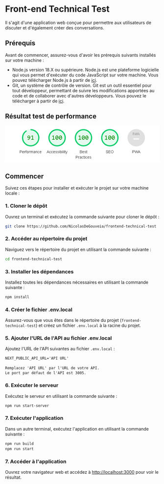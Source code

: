 # Front-end Technical Test

Il s'agit d'une application web conçue pour permettre aux utilisateurs de discuter et d'également créer des conversations.

## Prérequis

Avant de commencer, assurez-vous d'avoir les prérequis suivants installés sur votre machine :

- Node.js version 18.X ou supérieure. Node.js est une plateforme logicielle qui vous permet d'exécuter du code JavaScript sur votre machine. Vous pouvez télécharger Node.js à partir de [ici](https://nodejs.org/en/download/).
- Git, un système de contrôle de version. Git est un outil essentiel pour tout développeur, permettant de suivre les modifications apportées au code et de collaborer avec d'autres développeurs. Vous pouvez le télécharger à partir de [ici](https://git-scm.com/downloads).

## Résultat test de performance 

![résultat test de performance](/public/performance.png)

## Commencer

Suivez ces étapes pour installer et exécuter le projet sur votre machine locale :

### 1. Cloner le dépôt

Ouvrez un terminal et exécutez la commande suivante pour cloner le dépôt :

```bash
git clone https://github.com/NicolasDeGouveia/frontend-technical-test
```

### 2. Accéder au répertoire du projet

Naviguez vers le répertoire du projet en utilisant la commande suivante :

```bash
cd frontend-technical-test
```

### 3. Installer les dépendances

Installez toutes les dépendances nécessaires en utilisant la commande suivante :

```bash
npm install
```

### 4. Créer le fichier .env.local

Assurez-vous que vous êtes dans le répertoire du projet (`frontend-technical-test`) et créez un fichier `.env.local` à la racine du projet.

### 5. Ajouter l'URL de l'API au fichier .env.local

Ajoutez l'URL de l'API suivantes au fichier `.env.local` :

```plaintext
NEXT_PUBLIC_API_URL='API URL'

Remplacez 'API URL' par l'URL de votre API.
Le port par défaut de l'API est 3005.
```

### 6. Exécuter le serveur

Exécutez le serveur en utilisant la commande suivante :

```bash
npm run start-server
```

### 7. Exécuter l'application

 Dans un autre terminal, exécutez l'application en utilisant la commande suivante :

```bash
npm run build
npm run start
```

### 7. Accéder à l'application

Ouvrez votre navigateur web et accédez à [http://localhost:3000](http://localhost:3000) pour voir le résultat.
